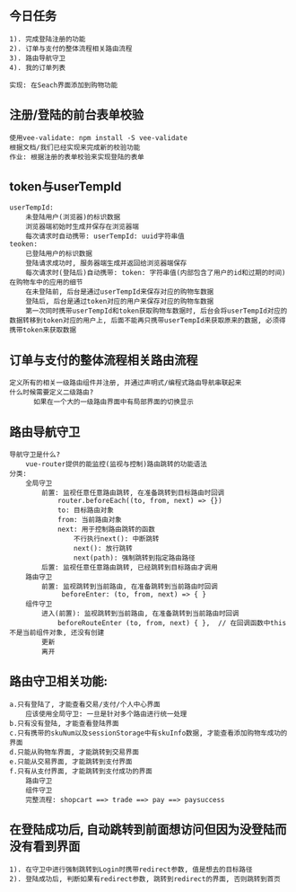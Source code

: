 ## 今日任务
    1). 完成登陆注册的功能
    2). 订单与支付的整体流程相关路由流程
    3). 路由导航守卫
    4). 我的订单列表

    实现: 在Seach界面添加到购物功能 



## 注册/登陆的前台表单校验
    使用vee-validate: npm install -S vee-validate
    根据文档/我们已经实现来完成新的校验功能
    作业: 根据注册的表单校验来实现登陆的表单

## token与userTempId
    userTempId: 
        未登陆用户(浏览器)的标识数据
        浏览器端初始时生成并保存在浏览器端
        每次请求时自动携带: userTempId: uuid字符串值
    teoken: 
        已登陆用户的标识数据
        登陆请求成功时, 服务器端生成并返回给浏览器端保存
        每次请求时(登陆后)自动携带: token: 字符串值(内部包含了用户的id和过期的时间)
    在购物车中的应用的细节
        在未登陆前, 后台是通过userTempId来保存对应的购物车数据
        登陆后, 后台是通过token对应的用户来保存对应的购物车数据
        第一次同时携带userTempId和token获取购物车数据时, 后台会将userTempId对应的数据转移到token对应的用户上, 后面不能再只携带userTempId来获取原来的数据, 必须得携带token来获取数据

## 订单与支付的整体流程相关路由流程
    定义所有的相关一级路由组件并注册, 并通过声明式/编程式路由导航串联起来
    什么时候需要定义二级路由?
          如果在一个大的一级路由界面中有局部界面的切换显示

## 路由导航守卫
    导航守卫是什么?
        vue-router提供的能监控(监视与控制)路由跳转的功能语法
    分类:
        全局守卫
            前置: 监视任意任意路由跳转, 在准备跳转到目标路由时回调
                router.beforeEach((to, from, next) => {})
                to: 目标路由对象
                from: 当前路由对象
                next: 用于控制路由跳转的函数
                    不行执行next(): 中断跳转
                    next(): 放行跳转
                    next(path): 强制跳转到指定路由路径
            后置: 监视任意任意路由跳转, 已经跳转到目标路由才调用
        路由守卫
            前置: 监视跳转到当前路由, 在准备跳转到当前路由时回调
                 beforeEnter: (to, from, next) => { }
        组件守卫
            进入(前置): 监视跳转到当前路由, 在准备跳转到当前路由时回调
                beforeRouteEnter (to, from, next) { },  // 在回调函数中this不是当前组件对象, 还没有创建
            更新
            离开

## 路由守卫相关功能:
    a.只有登陆了, 才能查看交易/支付/个人中心界面
        应该使用全局守卫: 一旦是针对多个路由进行统一处理
    b.只有没有登陆, 才能查看登陆界面
    c.只有携带的skuNum以及sessionStorage中有skuInfo数据, 才能查看添加购物车成功的界面
    d.只能从购物车界面, 才能跳转到交易界面
    e.只能从交易界面, 才能跳转到支付界面
    f.只有从支付界面, 才能跳转到支付成功的界面
        路由守卫
        组件守卫
        完整流程: shopcart ==> trade ==> pay ==> paysuccess

## 在登陆成功后, 自动跳转到前面想访问但因为没登陆而没有看到界面
    1). 在守卫中进行强制跳转到Login时携带redirect参数, 值是想去的目标路径
    2). 登陆成功后, 判断如果有redirect参数, 跳转到redirect的界面, 否则跳转到首页

